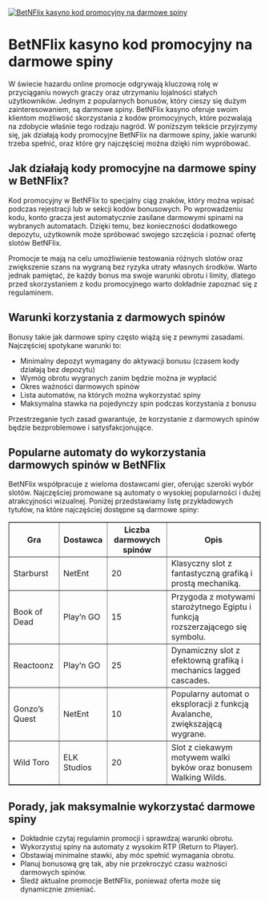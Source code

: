 [![BetNFlix kasyno kod promocyjny na darmowe spiny](https://123-caf.pages.dev/gitsignup.png)](https://vrmoo.ru/Bt82HjjY)

<h1>BetNFlix kasyno kod promocyjny na darmowe spiny</h1> <p>W świecie hazardu online promocje odgrywają kluczową rolę w przyciąganiu nowych graczy oraz utrzymaniu lojalności stałych użytkowników. Jednym z popularnych bonusów, który cieszy się dużym zainteresowaniem, są darmowe spiny. BetNFlix kasyno oferuje swoim klientom możliwość skorzystania z kodów promocyjnych, które pozwalają na zdobycie właśnie tego rodzaju nagród. W poniższym tekście przyjrzymy się, jak działają kody promocyjne BetNFlix na darmowe spiny, jakie warunki trzeba spełnić, oraz które gry najczęściej można dzięki nim wypróbować.</p>  <h2>Jak działają kody promocyjne na darmowe spiny w BetNFlix?</h2> <p>Kod promocyjny w BetNFlix to specjalny ciąg znaków, który można wpisać podczas rejestracji lub w sekcji kodów bonusowych. Po wprowadzeniu kodu, konto gracza jest automatycznie zasilane darmowymi spinami na wybranych automatach. Dzięki temu, bez konieczności dodatkowego depozytu, użytkownik może spróbować swojego szczęścia i poznać ofertę slotów BetNFlix.</p> <p>Promocje te mają na celu umożliwienie testowania różnych slotów oraz zwiększenie szans na wygraną bez ryzyka utraty własnych środków. Warto jednak pamiętać, że każdy bonus ma swoje warunki obrotu i limity, dlatego przed skorzystaniem z kodu promocyjnego warto dokładnie zapoznać się z regulaminem.</p>  <h2>Warunki korzystania z darmowych spinów</h2> <p>Bonusy takie jak darmowe spiny często wiążą się z pewnymi zasadami. Najczęściej spotykane warunki to:</p> <ul>   <li>Minimalny depozyt wymagany do aktywacji bonusu (czasem kody działają bez depozytu)</li>   <li>Wymóg obrotu wygranych zanim będzie można je wypłacić</li>   <li>Okres ważności darmowych spinów</li>   <li>Lista automatów, na których można wykorzystać spiny</li>   <li>Maksymalna stawka na pojedynczy spin podczas korzystania z bonusu</li> </ul> <p>Przestrzeganie tych zasad gwarantuje, że korzystanie z darmowych spinów będzie bezproblemowe i satysfakcjonujące.</p>  <h2>Popularne automaty do wykorzystania darmowych spinów w BetNFlix</h2> <p>BetNFlix współpracuje z wieloma dostawcami gier, oferując szeroki wybór slotów. Najczęściej promowane są automaty o wysokiej popularności i dużej atrakcyjności wizualnej. Poniżej przedstawiamy listę przykładowych tytułów, na które najczęściej dostępne są darmowe spiny:</p>  <table border="1" cellpadding="8" cellspacing="0">   <thead>     <tr>       <th>Gra</th>       <th>Dostawca</th>       <th>Liczba darmowych spinów</th>       <th>Opis</th>     </tr>   </thead>   <tbody>     <tr>       <td>Starburst</td>       <td>NetEnt</td>       <td>20</td>       <td>Klasyczny slot z fantastyczną grafiką i prostą mechaniką.</td>     </tr>     <tr>       <td>Book of Dead</td>       <td>Play’n GO</td>       <td>15</td>       <td>Przygoda z motywami starożytnego Egiptu i funkcją rozszerzającego się symbolu.</td>     </tr>     <tr>       <td>Reactoonz</td>       <td>Play’n GO</td>       <td>25</td>       <td>Dynamiczny slot z efektowną grafiką i  mechanics lagged cascades.</td>     </tr>     <tr>       <td>Gonzo’s Quest</td>       <td>NetEnt</td>       <td>10</td>       <td>Popularny automat o eksploracji z funkcją Avalanche, zwiększającą wygrane.</td>     </tr>     <tr>       <td>Wild Toro</td>       <td>ELK Studios</td>       <td>20</td>       <td>Slot z ciekawym motywem walki byków oraz bonusem Walking Wilds.</td>     </tr>   </tbody> </table>  <h2>Porady, jak maksymalnie wykorzystać darmowe spiny</h2> <ul>   <li>Dokładnie czytaj regulamin promocji i sprawdzaj warunki obrotu.</li>   <li>Wykorzystuj spiny na automaty z wysokim RTP (Return to Player).</li>   <li>Obstawiaj minimalne stawki, aby móc spełnić wymagania obrotu.</li>   <li>Planuj bonusową grę tak, aby nie przekroczyć czasu ważności darmowych spinów.</li>   <li>Śledź aktualne promocje BetNFlix, ponieważ oferta może się dynamicznie zmieniać.</li> </ul>